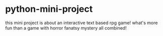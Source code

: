 # python-mini-project
this mini project is about an interactive text based rpg game!
what's more fun than a game with horror fanatsy mystery all combined!

